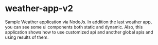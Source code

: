 # weather-app-v2

Sample Weather application via NodeJs. In addition the last weather app, you can see some ui components both static and dynamic.
Also, this application shows how to use customized api and another global apis and using results of them.
